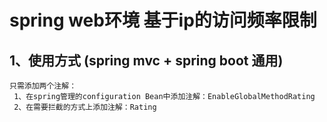 spring web环境 基于ip的访问频率限制
=
  1、使用方式 (spring mvc + spring boot 通用)
  --
    只需添加两个注解：
     1、在spring管理的configuration Bean中添加注解：EnableGlobalMethodRating
     2、在需要拦截的方式上添加注解：Rating
  

